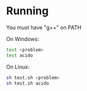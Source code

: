 # Running

You must have "g++" on PATH

On Windows:

```sh
test <problem>
test acido
```

On Linux:

```sh
sh test.sh <problem>
sh test.sh acido
```
